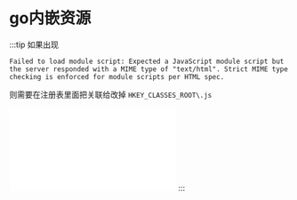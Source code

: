 # go内嵌资源

:::tip
如果出现

```text
Failed to load module script: Expected a JavaScript module script but the server responded with a MIME type of "text/html". Strict MIME type checking is enforced for module scripts per HTML spec.
```

则需要在注册表里面把关联给改掉
`HKEY_CLASSES_ROOT\.js`

![res](./res/jstype.md)
:::
